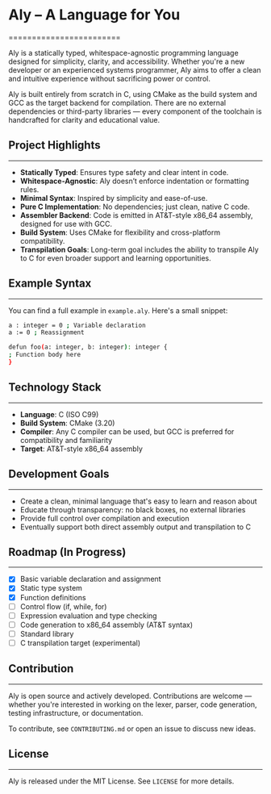 # Aly – A Language for You
========================

Aly is a statically typed, whitespace-agnostic programming language designed for simplicity, clarity, and accessibility. Whether you're a new developer or an experienced systems programmer, Aly aims to offer a clean and intuitive experience without sacrificing power or control.

Aly is built entirely from scratch in C, using CMake as the build system and GCC as the target backend for compilation. There are no external dependencies or third-party libraries — every component of the toolchain is handcrafted for clarity and educational value.

## Project Highlights
------------------

- **Statically Typed**: Ensures type safety and clear intent in code.
- **Whitespace-Agnostic**: Aly doesn’t enforce indentation or formatting rules.
- **Minimal Syntax**: Inspired by simplicity and ease-of-use.
- **Pure C Implementation**: No dependencies; just clean, native C code.
- **Assembler Backend**: Code is emitted in AT&T-style x86_64 assembly, designed for use with GCC.
- **Build System**: Uses CMake for flexibility and cross-platform compatibility.
- **Transpilation Goals**: Long-term goal includes the ability to transpile Aly to C for even broader support and learning opportunities.


## Example Syntax
--------------

You can find a full example in `example.aly`. Here's a small snippet:
```bash
a : integer = 0 ; Variable declaration
a := 0 ; Reassignment

defun foo(a: integer, b: integer): integer {
; Function body here
}
```

## Technology Stack
----------------

- **Language**: C (ISO C99)
- **Build System**: CMake (3.20)
- **Compiler**: Any C compiler can be used, but GCC is preferred for compatibility and familiarity
- **Target**: AT&T-style x86_64 assembly

## Development Goals
-----------------

- Create a clean, minimal language that's easy to learn and reason about
- Educate through transparency: no black boxes, no external libraries
- Provide full control over compilation and execution
- Eventually support both direct assembly output and transpilation to C

## Roadmap (In Progress)
---------------------

- [x] Basic variable declaration and assignment
- [x] Static type system
- [x] Function definitions
- [ ] Control flow (if, while, for)
- [ ] Expression evaluation and type checking
- [ ] Code generation to x86_64 assembly (AT&T syntax)
- [ ] Standard library
- [ ] C transpilation target (experimental)

## Contribution
------------

Aly is open source and actively developed. Contributions are welcome — whether you're interested in working on the lexer, parser, code generation, testing infrastructure, or documentation.

To contribute, see `CONTRIBUTING.md` or open an issue to discuss new ideas.

## License
-------

Aly is released under the MIT License. See `LICENSE` for more details.
